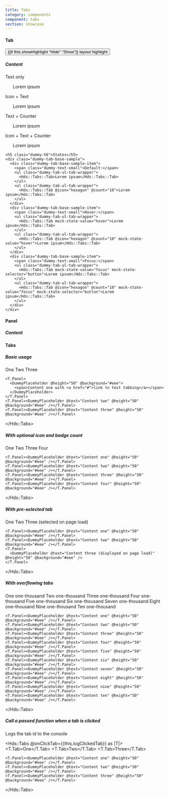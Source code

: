 ```yaml
---
title: Tabs
category: components
component: tabs
section: showcase
---
```



<section data-test-percy data-section="showcase">
  

  <h4 class="dummy-h4">Tab</h4>
  <button id="dummy-toggle-highlight" type="button" {{on "click" this.toggleHighlight}}>
    {{if this.showHighlight "Hide" "Show"}}
    layout highlight
  </button>
  <div class="{{if this.showHighlight 'dummy-tabs-layout-highlight'}}">
    <h5 class="dummy-h6">Content</h5>
    <div class="dummy-tab-base-sample">
      <div>
        <span class="dummy-text-small">Text only</span>
        <ul class="dummy-tab-ul-tab-wrapper">
          <Hds::Tabs::Tab>Lorem ipsum</Hds::Tabs::Tab>
        </ul>
      </div>
      <div>
        <span class="dummy-text-small">Icon + Text</span>
        <ul class="dummy-tab-ul-tab-wrapper">
          <Hds::Tabs::Tab @icon="hexagon">Lorem ipsum</Hds::Tabs::Tab>
        </ul>
      </div>
      <div>
        <span class="dummy-text-small">Text + Counter</span>
        <ul class="dummy-tab-ul-tab-wrapper">
          <Hds::Tabs::Tab @count="10">Lorem ipsum</Hds::Tabs::Tab>
        </ul>
      </div>
      <div>
        <span class="dummy-text-small">Icon + Text + Counter</span>
        <ul class="dummy-tab-ul-tab-wrapper">
          <Hds::Tabs::Tab @icon="hexagon" @count="10">Lorem ipsum</Hds::Tabs::Tab>
        </ul>
      </div>
    </div>

    <h5 class="dummy-h6">States</h5>
    <div class="dummy-tab-base-sample">
      <div class="dummy-tab-base-sample-item">
        <span class="dummy-text-small">Default:</span>
        <ul class="dummy-tab-ul-tab-wrapper">
          <Hds::Tabs::Tab>Lorem ipsum</Hds::Tabs::Tab>
        </ul>
        <ul class="dummy-tab-ul-tab-wrapper">
          <Hds::Tabs::Tab @icon="hexagon" @count="10">Lorem ipsum</Hds::Tabs::Tab>
        </ul>
      </div>
      <div class="dummy-tab-base-sample-item">
        <span class="dummy-text-small">Hover:</span>
        <ul class="dummy-tab-ul-tab-wrapper">
          <Hds::Tabs::Tab mock-state-value="hover">Lorem ipsum</Hds::Tabs::Tab>
        </ul>
        <ul class="dummy-tab-ul-tab-wrapper">
          <Hds::Tabs::Tab @icon="hexagon" @count="10" mock-state-value="hover">Lorem ipsum</Hds::Tabs::Tab>
        </ul>
      </div>
      <div class="dummy-tab-base-sample-item">
        <span class="dummy-text-small">Focus:</span>
        <ul class="dummy-tab-ul-tab-wrapper">
          <Hds::Tabs::Tab mock-state-value="focus" mock-state-selector="button">Lorem ipsum</Hds::Tabs::Tab>
        </ul>
        <ul class="dummy-tab-ul-tab-wrapper">
          <Hds::Tabs::Tab @icon="hexagon" @count="10" mock-state-value="focus" mock-state-selector="button">Lorem ipsum</Hds::Tabs::Tab>
        </ul>
      </div>
    </div>
  </div>

  <h4 class="dummy-h4">Panel</h4>
  <h5 class="dummy-h6">Content</h5>
  <Hds::Tabs::Panel>
    <DummyPlaceholder @text="Panel with generic content" @height="50" @background="#eee" />
  </Hds::Tabs::Panel>

  <h4 class="dummy-h4">Tabs</h4>
  <h5 class="dummy-h6">Basic usage</h5>
  <Hds::Tabs as |T|>
    <T.Tab>One</T.Tab>
    <T.Tab>Two</T.Tab>
    <T.Tab>Three</T.Tab>

    <T.Panel>
      <DummyPlaceholder @height="50" @background="#eee">
        <span>Content one with <a href="#">link to test tabbing</a></span>
      </DummyPlaceholder>
    </T.Panel>
    <T.Panel><DummyPlaceholder @text="Content two" @height="50" @background="#eee" /></T.Panel>
    <T.Panel><DummyPlaceholder @text="Content three" @height="50" @background="#eee" /></T.Panel>
  </Hds::Tabs>

  <h5 class="dummy-h6">With optional icon and badge count</h5>
  <Hds::Tabs as |T|>
    <T.Tab @count="5">One</T.Tab>
    <T.Tab @icon="info">Two</T.Tab>
    <T.Tab>Three</T.Tab>
    <T.Tab @icon="alert-triangle" @count="5">Four</T.Tab>

    <T.Panel><DummyPlaceholder @text="Content one" @height="50" @background="#eee" /></T.Panel>
    <T.Panel><DummyPlaceholder @text="Content two" @height="50" @background="#eee" /></T.Panel>
    <T.Panel><DummyPlaceholder @text="Content three" @height="50" @background="#eee" /></T.Panel>
    <T.Panel><DummyPlaceholder @text="Content four" @height="50" @background="#eee" /></T.Panel>
  </Hds::Tabs>

  <h5 class="dummy-h6">With pre-selected tab</h5>
  <Hds::Tabs as |T|>
    <T.Tab>One</T.Tab>
    <T.Tab>Two</T.Tab>
    <T.Tab @isSelected={{true}}>Three (selected on page load)</T.Tab>

    <T.Panel><DummyPlaceholder @text="Content one" @height="50" @background="#eee" /></T.Panel>
    <T.Panel><DummyPlaceholder @text="Content two" @height="50" @background="#eee" /></T.Panel>
    <T.Panel>
      <DummyPlaceholder @text="Content three (displayed on page load)" @height="50" @background="#eee" />
    </T.Panel>
  </Hds::Tabs>

  <h5 class="dummy-h6">With overflowing tabs</h5>
  <Hds::Tabs as |T|>
    <T.Tab>One one-thousand</T.Tab>
    <T.Tab>Two one-thousand</T.Tab>
    <T.Tab>Three one-thousand</T.Tab>
    <T.Tab>Four one-thousand</T.Tab>
    <T.Tab>Five one-thousand</T.Tab>
    <T.Tab>Six one-thousand</T.Tab>
    <T.Tab>Seven one-thousand</T.Tab>
    <T.Tab>Eight one-thousand</T.Tab>
    <T.Tab>Nine one-thousand</T.Tab>
    <T.Tab>Ten one-thousand</T.Tab>

    <T.Panel><DummyPlaceholder @text="Content one" @height="50" @background="#eee" /></T.Panel>
    <T.Panel><DummyPlaceholder @text="Content two" @height="50" @background="#eee" /></T.Panel>
    <T.Panel><DummyPlaceholder @text="Content three" @height="50" @background="#eee" /></T.Panel>
    <T.Panel><DummyPlaceholder @text="Content four" @height="50" @background="#eee" /></T.Panel>
    <T.Panel><DummyPlaceholder @text="Content five" @height="50" @background="#eee" /></T.Panel>
    <T.Panel><DummyPlaceholder @text="Content six" @height="50" @background="#eee" /></T.Panel>
    <T.Panel><DummyPlaceholder @text="Content seven" @height="50" @background="#eee" /></T.Panel>
    <T.Panel><DummyPlaceholder @text="Content eight" @height="50" @background="#eee" /></T.Panel>
    <T.Panel><DummyPlaceholder @text="Content nine" @height="50" @background="#eee" /></T.Panel>
    <T.Panel><DummyPlaceholder @text="Content ten" @height="50" @background="#eee" /></T.Panel>
  </Hds::Tabs>

  <h5 class="dummy-h6">Call a passed function when a tab is clicked</h5>
  <p class="dummy-paragraph">Logs the tab id to the console</p>

  <Hds::Tabs @onClickTab={{this.logClickedTab}} as |T|>
    <T.Tab>One</T.Tab>
    <T.Tab>Two</T.Tab>
    <T.Tab>Three</T.Tab>

    <T.Panel><DummyPlaceholder @text="Content one" @height="50" @background="#eee" /></T.Panel>
    <T.Panel><DummyPlaceholder @text="Content two" @height="50" @background="#eee" /></T.Panel>
    <T.Panel><DummyPlaceholder @text="Content three" @height="50" @background="#eee" /></T.Panel>
  </Hds::Tabs>
</section>

